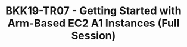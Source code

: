 ---
categories:
- bkk19
description: '[Full Session] Please review the preparation notes below.<br>Amazon
  EC2 A1 instances are the first EC2 instances powered by Arm-based AWS Graviton processors.
  They deliver significant cost savings for scale-out and Arm-based applications,
  such as web servers, containerized microservices, caching fleets, and distributed
  data stores that are supported by the extensive Arm product platform. In this workshop,
  you learn about EC2 A1 instances and experience how easy it can be to migrate and
  run your workloads on EC2 A1.<br><br><strong>**** Please note that this is a working
  tutorial. To prepare, you need: ****</strong><br><br>• Laptop or laptop-like device<br><em>&nbsp;
  &nbsp; &nbsp; &nbsp; &nbsp; &nbsp; &nbsp; &nbsp; (Need a keyboard and terminal/shell
  access)</em><br>• A Modern Browser with Third-Party Cookies Enabled<br><em>&nbsp;
  &nbsp; &nbsp; &nbsp; &nbsp; &nbsp; &nbsp; &nbsp; (Chrome or Firefox recommended;
  IE will NOT work)</em><br>• &nbsp; &nbsp; &nbsp; Established AWS Account with Admin
  Access privileges – new accounts can be created by signing up for a free EC2 account
  here:<a data-saferedirecturl="https://www.google.com/url?q=https://aws.amazon.com/ec2/&source=gmail&ust=1553686282470000&usg=AFQjCNEclrXDnsa4vHjYmaRWscjfHblwJQ"
  href="https://aws.amazon.com/ec2/" target="_blank">https://aws.amazon.com/ec2/</a>
  and credits will be provided to cover the workshop utilization<br><em>&nbsp; &nbsp;
  &nbsp; &nbsp; &nbsp; &nbsp; &nbsp; &nbsp; (Need fairly widespread permissions: create
  IAM roles, VPCs, Subnets, Routes, EC2, Secrets, etc.)</em>'
image:
  featured: 'true'
  path: /assets/images/featured-images/bkk19/BKK19-TR07.png
session_attendee_num: '20'
session_id: BKK19-TR07
session_room: Session Room 2 (Lotus 3-4)
session_slot:
  end_time: '2019-04-04 15:55:00'
  start_time: '2019-04-04 15:00:00'
session_speakers: []
session_track: Data Center
tag: session
tags:
- Arm on Arm
title: BKK19-TR07 - Getting Started with Arm-Based EC2 A1 Instances (Full Session)
---
